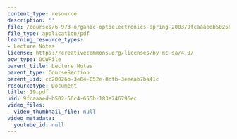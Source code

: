 ```yaml
---
content_type: resource
description: ''
file: /courses/6-973-organic-optoelectronics-spring-2003/9fcaaaedb50256c4655b183e746796ec_19.pdf
file_type: application/pdf
learning_resource_types:
- Lecture Notes
license: https://creativecommons.org/licenses/by-nc-sa/4.0/
ocw_type: OCWFile
parent_title: Lecture Notes
parent_type: CourseSection
parent_uid: cc20026b-3e64-052e-0cfb-3eeeab7ba41c
resourcetype: Document
title: 19.pdf
uid: 9fcaaaed-b502-56c4-655b-183e746796ec
video_files:
  video_thumbnail_file: null
video_metadata:
  youtube_id: null
---
```

